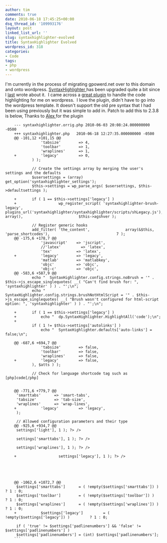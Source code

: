 ```yaml
---
author: tim
comments: true
date: 2010-06-18 17:45:25+00:00
dsq_thread_id: '109993176'
layout: post
linked_list_url: ''
slug: syntaxhighlighter-evolved
title: SyntaxHighlighter Evolved
wordpress_id: 318
categories:
- Code
tags:
- php
- wordpress
---
```


I'm currently in the process of migrating gpowerd.net over to this domain and
onto wordpress. [ SyntaxHighlighter
](http://alexgorbatchev.com/wiki/SyntaxHighlighter)has been upgraded quite a
bit since I [last](http://timbroder.com/2007/07/howto-post-code/) wrote about
it.  I came across a [great
plugin](http://wordpress.org/extend/plugins/syntaxhighlighter/) to handle the
code highlighting for me on wordpress.  I love the plugin, didn't have to go
into the wordpress template. It doesn't support the old pre syntax that I had
been using previously but it was simple to add in. Patch to add this to 2.3.8
is below, Thanks to [Alex ](http://www.viper007bond.com/wordpress-plugins/syntaxhighlighter/)for the plugin

    
```    
    --- syntaxhighlighter.orrig.php	2010-06-03 20:08:24.000000000 -0500
    +++ syntaxhighlighter.php	2010-06-18 12:27:35.000000000 -0500
    @@ -101,12 +101,15 @@
     			'tabsize'        => 4,
     			'toolbar'        => 1,
     			'wraplines'      => 1,
    +			'legacy'         => 0,
     		) );
    
     		// Create the settings array by merging the user's settings and the defaults
     		$usersettings = (array) get_option('syntaxhighlighter_settings');
     		$this->settings = wp_parse_args( $usersettings, $this->defaultsettings );
    
    +		if ( 1 == $this->settings['legacy'] )
    +					wp_register_script( 'syntaxhighlighter-brush-legacy',             plugins_url('syntaxhighlighter/syntaxhighlighter/scripts/shLegacy.js'),            array(),                         $this->agshver );
    
     		// Register generic hooks
     		add_filter( 'the_content',                array(&$this, 'parse_shortcodes'),                              7 );
    @@ -175,6 +178,7 @@
     			'javascript'    => 'jscript',
     			//'latex'         => 'latex',
     			'tex'           => 'latex',
    +			'legacy'        => 'legacy',
     			'matlab'        => 'matlabkey',
     			'objc'          => 'objc',
     			'obj-c'         => 'objc',
    @@ -583,6 +587,9 @@
     		echo "	SyntaxHighlighter.config.strings.noBrush = '" . $this->js_escape_singlequotes( __( "Can't find brush for: ", 'syntaxhighlighter' ) ) . "';\n";
     		echo "	SyntaxHighlighter.config.strings.brushNotHtmlScript = '" . $this->js_escape_singlequotes( __( "Brush wasn't configured for html-script option: ", 'syntaxhighlighter' ) ) . "';\n";
    
    +		if ( 1 == $this->settings['legacy'] )
    +			echo "	dp.SyntaxHighlighter.HighlightAll('code');\n";
    +
     		if ( 1 != $this->settings['autolinks'] )
     			echo "	SyntaxHighlighter.defaults['auto-links'] = false;\n";
    
    @@ -687,6 +694,7 @@
     			'tabsize'        => false,
     			'toolbar'        => false,
     			'wraplines'      => false,
    +			'legacy'         => false,
     		), $atts ) );
    
     		// Check for language shortcode tag such as [php]code[/php]
    
    
    @@ -771,6 +779,7 @@
     'smarttabs'      => 'smart-tabs',
     'tabsize'        => 'tab-size',
     'wraplines'      => 'wrap-lines',
    +			'legacy'         => 'legacy',
     );
    
     // Allowed configuration parameters and their type
    @@ -925,6 +934,7 @@
     settings['light'], 1 ); ?> /> 
    
     settings['smarttabs'], 1 ); ?> /> 
    
     settings['wraplines'], 1 ); ?> /> 
    
    +					settings['legacy'], 1 ); ?> /> 
    
     
     
    
    
    @@ -1062,6 +1072,7 @@
     $settings['smarttabs']      = ( !empty($settings['smarttabs']) )      ? 1 : 0;
     $settings['toolbar']        = ( !empty($settings['toolbar']) )        ? 1 : 0;
     $settings['wraplines']      = ( !empty($settings['wraplines']) )      ? 1 : 0;
    +			$settings['legacy']         = ( !empty($settings['legacy']) )         ? 1 : 0;
    
     if ( 'true' != $settings['padlinenumbers'] && 'false' != $settings['padlinenumbers'] )
     $settings['padlinenumbers'] = (int) $settings['padlinenumbers'];
    ```
   